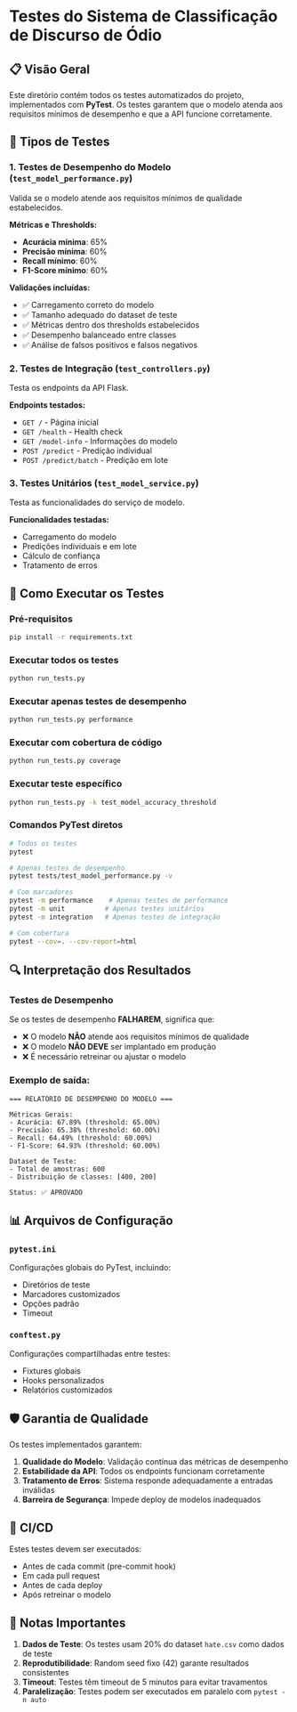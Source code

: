 # Testes do Sistema de Classificação de Discurso de Ódio

## 📋 Visão Geral

Este diretório contém todos os testes automatizados do projeto, implementados com **PyTest**. Os testes garantem que o modelo atenda aos requisitos mínimos de desempenho e que a API funcione corretamente.

## 🎯 Tipos de Testes

### 1. **Testes de Desempenho do Modelo** (`test_model_performance.py`)
Valida se o modelo atende aos requisitos mínimos de qualidade estabelecidos.

**Métricas e Thresholds:**
- **Acurácia mínima**: 65%
- **Precisão mínima**: 60%
- **Recall mínimo**: 60%
- **F1-Score mínimo**: 60%

**Validações incluídas:**
- ✅ Carregamento correto do modelo
- ✅ Tamanho adequado do dataset de teste
- ✅ Métricas dentro dos thresholds estabelecidos
- ✅ Desempenho balanceado entre classes
- ✅ Análise de falsos positivos e falsos negativos

### 2. **Testes de Integração** (`test_controllers.py`)
Testa os endpoints da API Flask.

**Endpoints testados:**
- `GET /` - Página inicial
- `GET /health` - Health check
- `GET /model-info` - Informações do modelo
- `POST /predict` - Predição individual
- `POST /predict/batch` - Predição em lote

### 3. **Testes Unitários** (`test_model_service.py`)
Testa as funcionalidades do serviço de modelo.

**Funcionalidades testadas:**
- Carregamento do modelo
- Predições individuais e em lote
- Cálculo de confiança
- Tratamento de erros

## 🚀 Como Executar os Testes

### Pré-requisitos
```bash
pip install -r requirements.txt
```

### Executar todos os testes
```bash
python run_tests.py
```

### Executar apenas testes de desempenho
```bash
python run_tests.py performance
```

### Executar com cobertura de código
```bash
python run_tests.py coverage
```

### Executar teste específico
```bash
python run_tests.py -k test_model_accuracy_threshold
```

### Comandos PyTest diretos
```bash
# Todos os testes
pytest

# Apenas testes de desempenho
pytest tests/test_model_performance.py -v

# Com marcadores
pytest -m performance    # Apenas testes de performance
pytest -m unit          # Apenas testes unitários
pytest -m integration   # Apenas testes de integração

# Com cobertura
pytest --cov=. --cov-report=html
```

## 🔍 Interpretação dos Resultados

### Testes de Desempenho

Se os testes de desempenho **FALHAREM**, significa que:
- ❌ O modelo **NÃO** atende aos requisitos mínimos de qualidade
- ❌ O modelo **NÃO DEVE** ser implantado em produção
- ❌ É necessário retreinar ou ajustar o modelo

### Exemplo de saída:
```
=== RELATÓRIO DE DESEMPENHO DO MODELO ===

Métricas Gerais:
- Acurácia: 67.89% (threshold: 65.00%)
- Precisão: 65.38% (threshold: 60.00%)
- Recall: 64.49% (threshold: 60.00%)
- F1-Score: 64.93% (threshold: 60.00%)

Dataset de Teste:
- Total de amostras: 600
- Distribuição de classes: [400, 200]

Status: ✅ APROVADO
```

## 📊 Arquivos de Configuração

### `pytest.ini`
Configurações globais do PyTest, incluindo:
- Diretórios de teste
- Marcadores customizados
- Opções padrão
- Timeout

### `conftest.py`
Configurações compartilhadas entre testes:
- Fixtures globais
- Hooks personalizados
- Relatórios customizados

## 🛡️ Garantia de Qualidade

Os testes implementados garantem:

1. **Qualidade do Modelo**: Validação contínua das métricas de desempenho
2. **Estabilidade da API**: Todos os endpoints funcionam corretamente
3. **Tratamento de Erros**: Sistema responde adequadamente a entradas inválidas
4. **Barreira de Segurança**: Impede deploy de modelos inadequados

## 🔄 CI/CD

Estes testes devem ser executados:
- Antes de cada commit (pre-commit hook)
- Em cada pull request
- Antes de cada deploy
- Após retreinar o modelo

## 📝 Notas Importantes

1. **Dados de Teste**: Os testes usam 20% do dataset `hate.csv` como dados de teste
2. **Reprodutibilidade**: Random seed fixo (42) garante resultados consistentes
3. **Timeout**: Testes têm timeout de 5 minutos para evitar travamentos
4. **Paralelização**: Testes podem ser executados em paralelo com `pytest -n auto` 